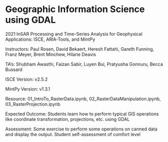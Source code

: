 # Geographic Information Science using GDAL
2021 InSAR Processing and Time-Series Analysis for Geophysical Applications: ISCE, ARIA-Tools, and MintPy

Instructors: Paul Rosen, David Bekaert, Heresh Fattahi, Gareth Funning, Franz Meyer, Brent Minchew, Hilarie Deavis

TA’s: Shubham Awasthi, Faizan Sabir, Luyen Bui, Pratyusha Gonnuru, Becca Bussard

ISCE Version: v2.5.2

MintPy Version: v1.3.1

Resource: 01_IntroTo_RasterData.ipynb, 02_RasterDataManipulation.ipynb, 03_RasterProjection.ipynb

Expected Outcome: Students learn how to perform typical GIS operations like coordinate transformation, projections, etc. using GDAL

Assessment: Some exercise to perform some operations on canned data and display the output. Student self-assessment of comfort level

